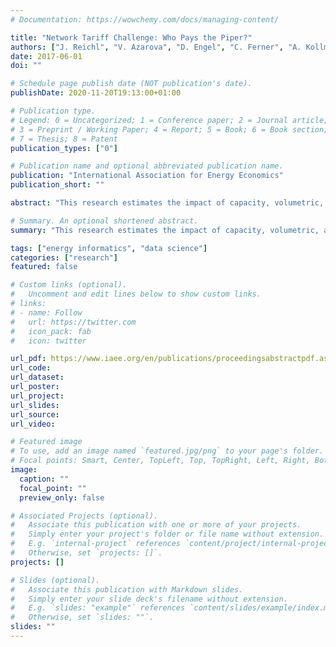 ```yaml
---
# Documentation: https://wowchemy.com/docs/managing-content/

title: "Network Tariff Challenge: Who Pays the Piper?"
authors: ["J. Reichl", "V. Azarova", "D. Engel", "C. Ferner", "A. Kollmann"]
date: 2017-06-01
doi: ""

# Schedule page publish date (NOT publication's date).
publishDate: 2020-11-20T19:13:00+01:00

# Publication type.
# Legend: 0 = Uncategorized; 1 = Conference paper; 2 = Journal article;
# 3 = Preprint / Working Paper; 4 = Report; 5 = Book; 6 = Book section;
# 7 = Thesis; 8 = Patent
publication_types: ["0"]

# Publication name and optional abbreviated publication name.
publication: "International Association for Energy Economics"
publication_short: ""

abstract: "This research estimates the impact of capacity, volumetric, and peak-load-based network tariff schemes on different types of household consumers based on their socio-economic characteristics and actual energy demand. Due to expected significant changes in energy consumption patterns on the household level in the near future (increasing own production, in-home batteries, house-to-house electricity trading and decreasing demand), commonly applied volumetric tariffs may induce a significant imbalance between different groups of households and their respective contribution to recovering the costs of operating the grid (THINK Project Final Report, 2013). While so-called prosumers may reduce their quantities of electricity purchased via the power grid, non-prosumers completely rely on the grid for their electricity supply. Volumetric tariffs are determined by the amount of energy consumed, therefore additional burdens may shift towards non-prosumers that are still exclusively supplied by the grid and have poor access to such technologies as photovoltaic or in-home batteries for financial reasons (EURELECTRIC, 2013). This could result in even higher electricity bills for a less privileged group of consumers. It will also a priori turn into higher burdens for the households residing in apartment buildings compared to those living in single-family dwellings, as they do not have the needed property rights and space for necessary installations. An introduction of new metering technologies will allow implementation of alternative tariffs based on the amount of demand peaks produced by the household, which should reflect more accurately the nature of network costs. While there is a vast literature on optimal electricity pricing, the literature on optimal network tariffs is considerably slimmer and empirical research providing data on the impact of different network tariffs on customers, based on their socioeconomic characteristics and actual energy consumption, is non-existent due to the lack of fine-grained electricity consumption data for households. The lack of such data has lead to a lack of transparency in network tariffs methodologies and a certain resistance of regulatory authorities to adjust currently applied tariffs to new circumstances, as it is unclear how the costs will be redistributed and whether such a redistribution could hurt marginalized consumers, especially low-income households. Our research provides important empirical evidence filling this gap in the literature and allows decision makers to assess the strengths and weaknesses of different tariff structures ex ante, and thereby helping to avoid electricity consumers becoming guinea pigs in the pending adaption of regulatory practice to the future electricity system." 

# Summary. An optional shortened abstract.
summary: "This research estimates the impact of capacity, volumetric, and peak-load-based network tariff schemes on different types of household consumers based on their socio-economic characteristics and actual energy demand."

tags: ["energy informatics", "data science"]
categories: ["research"]
featured: false

# Custom links (optional).
#   Uncomment and edit lines below to show custom links.
# links:
# - name: Follow
#   url: https://twitter.com
#   icon_pack: fab
#   icon: twitter

url_pdf: https://www.iaee.org/en/publications/proceedingsabstractpdf.aspx?id=14216
url_code:
url_dataset:
url_poster:
url_project:
url_slides:
url_source:
url_video:

# Featured image
# To use, add an image named `featured.jpg/png` to your page's folder. 
# Focal points: Smart, Center, TopLeft, Top, TopRight, Left, Right, BottomLeft, Bottom, BottomRight.
image:
  caption: ""
  focal_point: ""
  preview_only: false

# Associated Projects (optional).
#   Associate this publication with one or more of your projects.
#   Simply enter your project's folder or file name without extension.
#   E.g. `internal-project` references `content/project/internal-project/index.md`.
#   Otherwise, set `projects: []`.
projects: []

# Slides (optional).
#   Associate this publication with Markdown slides.
#   Simply enter your slide deck's filename without extension.
#   E.g. `slides: "example"` references `content/slides/example/index.md`.
#   Otherwise, set `slides: ""`.
slides: ""
---
```

